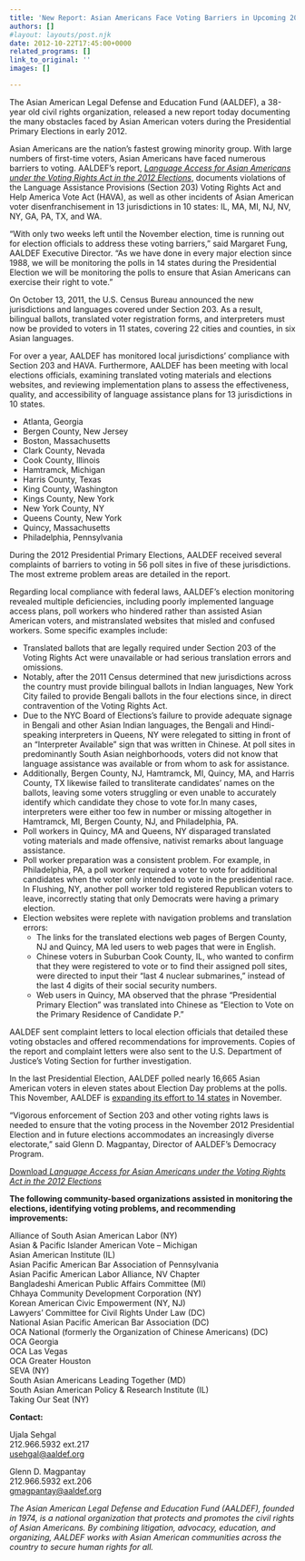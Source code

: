 ```yaml
---
title: 'New Report: Asian Americans Face Voting Barriers in Upcoming 2012 Elections'
authors: []
#layout: layouts/post.njk
date: 2012-10-22T17:45:00+0000
related_programs: []
link_to_original: ''
images: []

---
```

The Asian American Legal Defense and Education Fund (AALDEF), a 38-year old civil rights organization, released a new report today documenting the many obstacles faced by Asian American voters during the Presidential Primary Elections in early 2012.

Asian Americans are the nation’s fastest growing minority group. With large numbers of first-time voters, Asian Americans have faced numerous barriers to voting. AALDEF’s report, [_Language Access for Asian Americans under the Voting Rights Act in the 2012 Elections_](/uploads/pdf/AALDEF%20Election%202012%20Interim%20Report.pdf), documents violations of the Language Assistance Provisions (Section 203) Voting Rights Act and Help America Vote Act (HAVA), as well as other incidents of Asian American voter disenfranchisement in 13 jurisdictions in 10 states: IL, MA, MI, NJ, NV, NY, GA, PA, TX, and WA.

“With only two weeks left until the November election, time is running out for election officials to address these voting barriers,” said Margaret Fung, AALDEF Executive Director. “As we have done in every major election since 1988, we will be monitoring the polls in 14 states during the Presidential Election we will be monitoring the polls to ensure that Asian Americans can exercise their right to vote.”

On October 13, 2011, the U.S. Census Bureau announced the new jurisdictions and languages covered under Section 203. As a result, bilingual ballots, translated voter registration forms, and interpreters must now be provided to voters in 11 states, covering 22 cities and counties, in six Asian languages.

For over a year, AALDEF has monitored local jurisdictions’ compliance with Section 203 and HAVA. Furthermore, AALDEF has been meeting with local elections officials, examining translated voting materials and elections websites, and reviewing implementation plans to assess the effectiveness, quality, and accessibility of language assistance plans for 13 jurisdictions in 10 states.

* Atlanta, Georgia
* Bergen County, New Jersey
* Boston, Massachusetts
* Clark County, Nevada
* Cook County, Illinois
* Hamtramck, Michigan
* Harris County, Texas
* King County, Washington
* Kings County, New York
* New York County, NY
* Queens County, New York
* Quincy, Massachusetts
* Philadelphia, Pennsylvania

During the 2012 Presidential Primary Elections, AALDEF received several complaints of barriers to voting in 56 poll sites in five of these jurisdictions. The most extreme problem areas are detailed in the report.

Regarding local compliance with federal laws, AALDEF’s election monitoring revealed multiple deficiencies, including poorly implemented language access plans, poll workers who hindered rather than assisted Asian American voters, and mistranslated websites that misled and confused workers. Some specific examples include:

* Translated ballots that are legally required under Section 203 of the Voting Rights Act were unavailable or had serious translation errors and omissions.
* Notably, after the 2011 Census determined that new jurisdictions across the country must provide bilingual ballots in Indian languages, New York City failed to provide Bengali ballots in the four elections since, in direct contravention of the Voting Rights Act.
* Due to the NYC Board of Elections’s failure to provide adequate signage in Bengali and other Asian Indian languages, the Bengali and Hindi-speaking interpreters in Queens, NY were relegated to sitting in front of an “Interpreter Available” sign that was written in Chinese. At poll sites in predominantly South Asian neighborhoods, voters did not know that language assistance was available or from whom to ask for assistance.
* Additionally, Bergen County, NJ, Hamtramck, MI, Quincy, MA, and Harris County, TX likewise failed to transliterate candidates’ names on the ballots, leaving some voters struggling or even unable to accurately identify which candidate they chose to vote for.In many cases, interpreters were either too few in number or missing altogether in Hamtramck, MI, Bergen County, NJ, and Philadelphia, PA.
* Poll workers in Quincy, MA and Queens, NY disparaged translated voting materials and made offensive, nativist remarks about language assistance.
* Poll worker preparation was a consistent problem. For example, in Philadelphia, PA, a poll worker required a voter to vote for additional candidates when the voter only intended to vote in the presidential race. In Flushing, NY, another poll worker told registered Republican voters to leave, incorrectly stating that only Democrats were having a primary election.
* Election websites were replete with navigation problems and translation errors:
  * The links for the translated elections web pages of Bergen County, NJ and Quincy, MA led users to web pages that were in English.
  * Chinese voters in Suburban Cook County, IL, who wanted to confirm that they were registered to vote or to find their assigned poll sites, were directed to input their “last 4 nuclear submarines,” instead of the last 4 digits of their social security numbers.
  * Web users in Quincy, MA observed that the phrase “Presidential Primary Election” was translated into Chinese as “Election to Vote on the Primary Residence of Candidate P.”

AALDEF sent complaint letters to local election officials that detailed these voting obstacles and offered recommendations for improvements. Copies of the report and complaint letters were also sent to the U.S. Department of Justice’s Voting Section for further investigation.

In the last Presidential Election, AALDEF polled nearly 16,665 Asian American voters in eleven states about Election Day problems at the polls. This November, AALDEF is [expanding its effort to 14 states](/press-release/aaldef-to-poll-10000-voters-and-document-voting-problems-in-14-states-on-election-day/) in November.

“Vigorous enforcement of Section 203 and other voting rights laws is needed to ensure that the voting process in the November 2012 Presidential Election and in future elections accommodates an increasingly diverse electorate,” said Glenn D. Magpantay, Director of AALDEF’s Democracy Program.

[Download _Language Access for Asian Americans under the Voting Rights Act in the 2012 Elections_](/uploads/pdf/AALDEF%20Election%202012%20Interim%20Report.pdf)

**The following community-based organizations assisted in monitoring the elections, identifying voting problems, and recommending improvements:**

Alliance of South Asian American Labor (NY)  
Asian & Pacific Islander American Vote – Michigan  
Asian American Institute (IL)  
Asian Pacific American Bar Association of Pennsylvania  
Asian Pacific American Labor Alliance, NV Chapter  
Bangladeshi American Public Affairs Committee (MI)  
Chhaya Community Development Corporation (NY)  
Korean American Civic Empowerment (NY, NJ)  
Lawyers’ Committee for Civil Rights Under Law (DC)  
National Asian Pacific American Bar Association (DC)  
OCA National (formerly the Organization of Chinese Americans) (DC)  
OCA Georgia  
OCA Las Vegas  
OCA Greater Houston  
SEVA (NY)  
South Asian Americans Leading Together (MD)  
South Asian American Policy & Research Institute (IL)  
Taking Our Seat (NY)

**Contact:**

Ujala Sehgal  
212\.966.5932 ext.217  
[usehgal@aaldef.org](mailto:usehgal@aaldef.org)

Glenn D. Magpantay  
212\.966.5932 ext.206  
[gmagpantay@aaldef.org](mailto:gmagpantay@aaldef.org)

_The Asian American Legal Defense and Education Fund (AALDEF), founded in 1974, is a national organization that protects and promotes the civil rights of Asian Americans. By combining litigation, advocacy, education, and organizing, AALDEF works with Asian American communities across the country to secure human rights for all._